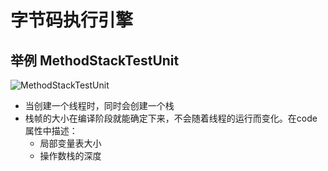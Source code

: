 # 字节码执行引擎
## 举例 MethodStackTestUnit
![MethodStackTestUnit](https://i.niupic.com/images/2019/09/15/_310.png)

+ 当创建一个线程时，同时会创建一个栈
+ 栈帧的大小在编译阶段就能确定下来，不会随着线程的运行而变化。在code属性中描述：
    + 局部变量表大小
    + 操作数栈的深度